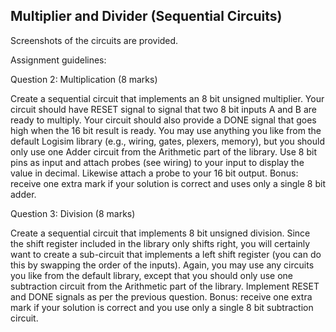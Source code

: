 Multiplier and Divider (Sequential Circuits)
---
Screenshots of the circuits are provided. 

Assignment guidelines: 

Question 2: Multiplication (8 marks)

Create a sequential circuit that implements an 8 bit unsigned multiplier. Your circuit should have
RESET signal to signal that two 8 bit inputs A and B are ready to multiply. Your circuit should
also provide a DONE signal that goes high when the 16 bit result is ready. You may use anything
you like from the default Logisim library (e.g., wiring, gates, plexers, memory), but you should only
use one Adder circuit from the Arithmetic part of the library. Use 8 bit pins as input and attach
probes (see wiring) to your input to display the value in decimal. Likewise attach a probe to your
16 bit output. Bonus: receive one extra mark if your solution is correct and uses only a single 8 bit
adder.

Question 3: Division (8 marks)

Create a sequential circuit that implements 8 bit unsigned division. Since the shift register included
in the library only shifts right, you will certainly want to create a sub-circuit that implements a
left shift register (you can do this by swapping the order of the inputs). Again, you may use any
circuits you like from the default library, except that you should only use one subtraction circuit
from the Arithmetic part of the library. Implement RESET and DONE signals as per the previous
question. Bonus: receive one extra mark if your solution is correct and you use only a single 8 bit
subtraction circuit.
